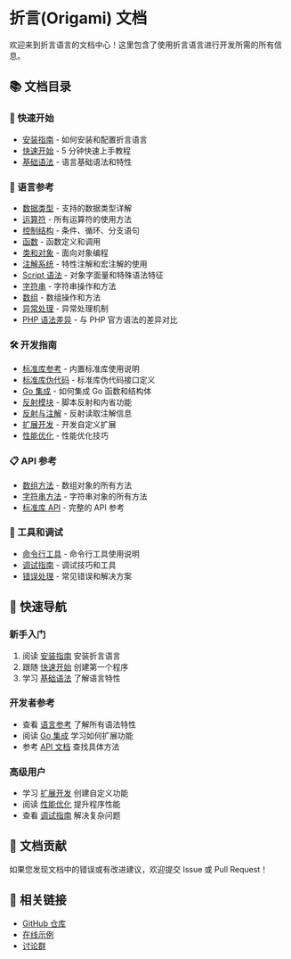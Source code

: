 # 折言(Origami) 文档

欢迎来到折言语言的文档中心！这里包含了使用折言语言进行开发所需的所有信息。

## 📚 文档目录

### 🚀 快速开始

- [安装指南](installation.md) - 如何安装和配置折言语言
- [快速开始](quickstart.md) - 5 分钟快速上手教程
- [基础语法](syntax.md) - 语言基础语法和特性

### 📖 语言参考

- [数据类型](data-types.md) - 支持的数据类型详解
- [运算符](operators.md) - 所有运算符的使用方法
- [控制结构](control-structures.md) - 条件、循环、分支语句
- [函数](functions.md) - 函数定义和调用
- [类和对象](classes.md) - 面向对象编程
- [注解系统](annotations.md) - 特性注解和宏注解的使用
- [Script 语法](script-syntax.md) - 对象字面量和特殊语法特征
- [字符串](strings.md) - 字符串操作和方法
- [数组](arrays.md) - 数组操作和方法
- [异常处理](exceptions.md) - 异常处理机制
- [PHP 语法差异](php-differences.md) - 与 PHP 官方语法的差异对比

### 🛠️ 开发指南

- [标准库参考](./std/README.md) - 内置标准库使用说明
- [标准库伪代码](./std/pseudo_README.md) - 标准库伪代码接口定义
- [Go 集成](go-integration.md) - 如何集成 Go 函数和结构体
- [反射模块](reflection.md) - 脚本反射和内省功能
- [反射与注解](reflection-annotations.md) - 反射读取注解信息
- [扩展开发](extensions.md) - 开发自定义扩展
- [性能优化](performance.md) - 性能优化技巧

### 📋 API 参考

- [数组方法](array_methods.md) - 数组对象的所有方法
- [字符串方法](string_methods.md) - 字符串对象的所有方法
- [标准库 API](api-reference.md) - 完整的 API 参考

### 🔧 工具和调试

- [命令行工具](cli.md) - 命令行工具使用说明
- [调试指南](debugging.md) - 调试技巧和工具
- [错误处理](error-handling.md) - 常见错误和解决方案

## 🎯 快速导航

### 新手入门

1. 阅读 [安装指南](installation.md) 安装折言语言
2. 跟随 [快速开始](quickstart.md) 创建第一个程序
3. 学习 [基础语法](syntax.md) 了解语言特性

### 开发者参考

- 查看 [语言参考](language-reference.md) 了解所有语法特性
- 阅读 [Go 集成](go-integration.md) 学习如何扩展功能
- 参考 [API 文档](api-reference.md) 查找具体方法

### 高级用户

- 学习 [扩展开发](extensions.md) 创建自定义功能
- 阅读 [性能优化](performance.md) 提升程序性能
- 查看 [调试指南](debugging.md) 解决复杂问题

## 📝 文档贡献

如果您发现文档中的错误或有改进建议，欢迎提交 Issue 或 Pull Request！

## 🔗 相关链接

- [GitHub 仓库](https://github.com/php-any/origami)
- [在线示例](https://github.com/php-any/origami/tree/main/tests)
- [讨论群](https://github.com/php-any/origami#-讨论群)
